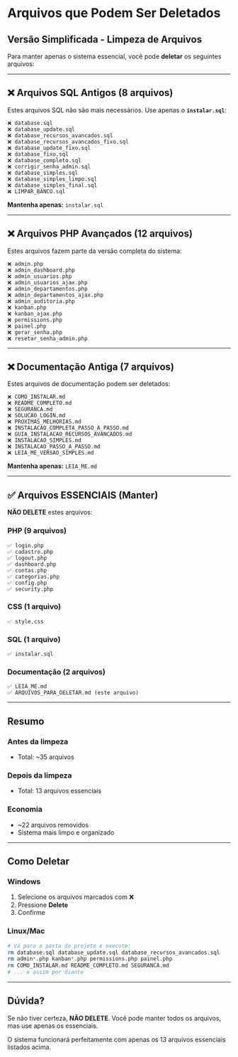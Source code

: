 # Arquivos que Podem Ser Deletados

## Versão Simplificada - Limpeza de Arquivos

Para manter apenas o sistema essencial, você pode **deletar** os seguintes arquivos:

---

## ❌ Arquivos SQL Antigos (8 arquivos)

Estes arquivos SQL não são mais necessários. Use apenas o **`instalar.sql`**:

```
❌ database.sql
❌ database_update.sql
❌ database_recursos_avancados.sql
❌ database_recursos_avancados_fixo.sql
❌ database_update_fixo.sql
❌ database_fixo.sql
❌ database_completo.sql
❌ corrigir_senha_admin.sql
❌ database_simples.sql
❌ database_simples_limpo.sql
❌ database_simples_final.sql
❌ LIMPAR_BANCO.sql
```

**Mantenha apenas:** `instalar.sql`

---

## ❌ Arquivos PHP Avançados (12 arquivos)

Estes arquivos fazem parte da versão completa do sistema:

```
❌ admin.php
❌ admin_dashboard.php
❌ admin_usuarios.php
❌ admin_usuarios_ajax.php
❌ admin_departamentos.php
❌ admin_departamentos_ajax.php
❌ admin_auditoria.php
❌ kanban.php
❌ kanban_ajax.php
❌ permissions.php
❌ painel.php
❌ gerar_senha.php
❌ resetar_senha_admin.php
```

---

## ❌ Documentação Antiga (7 arquivos)

Estes arquivos de documentação podem ser deletados:

```
❌ COMO_INSTALAR.md
❌ README_COMPLETO.md
❌ SEGURANCA.md
❌ SOLUCAO_LOGIN.md
❌ PROXIMAS_MELHORIAS.md
❌ INSTALACAO_COMPLETA_PASSO_A_PASSO.md
❌ GUIA_INSTALACAO_RECURSOS_AVANCADOS.md
❌ INSTALACAO_SIMPLES.md
❌ INSTALACAO_PASSO_A_PASSO.md
❌ LEIA_ME_VERSAO_SIMPLES.md
```

**Mantenha apenas:** `LEIA_ME.md`

---

## ✅ Arquivos ESSENCIAIS (Manter)

**NÃO DELETE** estes arquivos:

### PHP (9 arquivos)
```
✅ login.php
✅ cadastro.php
✅ logout.php
✅ dashboard.php
✅ contas.php
✅ categorias.php
✅ config.php
✅ security.php
```

### CSS (1 arquivo)
```
✅ style.css
```

### SQL (1 arquivo)
```
✅ instalar.sql
```

### Documentação (2 arquivos)
```
✅ LEIA_ME.md
✅ ARQUIVOS_PARA_DELETAR.md (este arquivo)
```

---

## Resumo

### Antes da limpeza
- Total: ~35 arquivos

### Depois da limpeza
- Total: 13 arquivos essenciais

### Economia
- ~22 arquivos removidos
- Sistema mais limpo e organizado

---

## Como Deletar

### Windows
1. Selecione os arquivos marcados com ❌
2. Pressione **Delete**
3. Confirme

### Linux/Mac
```bash
# Vá para a pasta do projeto e execute:
rm database.sql database_update.sql database_recursos_avancados.sql
rm admin*.php kanban*.php permissions.php painel.php
rm COMO_INSTALAR.md README_COMPLETO.md SEGURANCA.md
# ... e assim por diante
```

---

## Dúvida?

Se não tiver certeza, **NÃO DELETE**. Você pode manter todos os arquivos, mas use apenas os essenciais.

O sistema funcionará perfeitamente com apenas os 13 arquivos essenciais listados acima.
